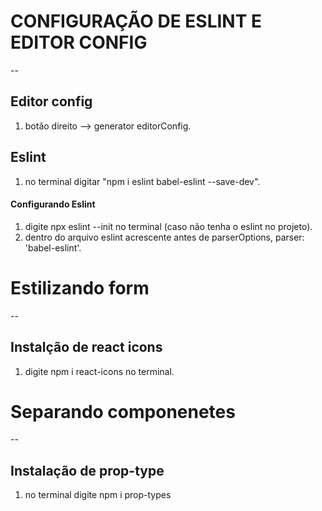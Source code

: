 # CONFIGURAÇÃO DE ESLINT E EDITOR CONFIG
--
## Editor config
1. botão direito --> generator editorConfig.

## Eslint
1. no terminal digitar "npm i eslint babel-eslint --save-dev".

#### Configurando Eslint
1. digite npx eslint --init no terminal (caso não tenha o eslint no projeto).
2. dentro do arquivo eslint acrescente antes de parserOptions, parser: 'babel-eslint'.

# Estilizando form
--
## Instalção de react icons
1. digite npm i react-icons no terminal.

# Separando componenetes
--
## Instalação de prop-type
1. no terminal digite npm i prop-types
